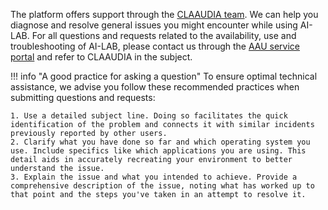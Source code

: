 The platform offers support through the [CLAAUDIA team](https://www.researcher.aau.dk/contact/claaudia). We can help you diagnose and resolve general issues you might encounter while using AI-LAB. For all questions and requests related to the availability, use and troubleshooting of AI-LAB, please contact us through the [AAU service portal](https://www.serviceportal.aau.dk/) and refer to CLAAUDIA in the subject. 

!!! info "A good practice for asking a question"
    To ensure optimal technical assistance, we advise you follow these recommended practices when submitting questions and requests:

    1. Use a detailed subject line. Doing so facilitates the quick identification of the problem and connects it with similar incidents previously reported by other users.
    2. Clarify what you have done so far and which operating system you use. Include specifics like which applications you are using. This detail aids in accurately recreating your environment to better understand the issue.
    3. Explain the issue and what you intended to achieve. Provide a comprehensive description of the issue, noting what has worked up to that point and the steps you've taken in an attempt to resolve it.